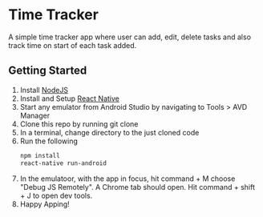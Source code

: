 # Time Tracker
A simple time tracker app where user can add, edit, delete tasks and also track time on start of each task added.

## Getting Started
1. Install [NodeJS](https://nodejs.org/en/download/)
1. Install and Setup [React Native](https://facebook.github.io/react-native/docs/getting-started.html)
1. Start any emulator from Android Studio by navigating to Tools > AVD Manager
1. Clone this repo by running git clone <url-to-repo>
1. In a terminal, change directory to the just cloned code
1. Run the following
   ```bash
   npm install
   react-native run-android
   ```
1. In the emulatoor, with the app in focus, hit command + M choose "Debug JS Remotely". A Chrome tab should open. Hit command + shift + J to open dev tools.
1. Happy Apping!
